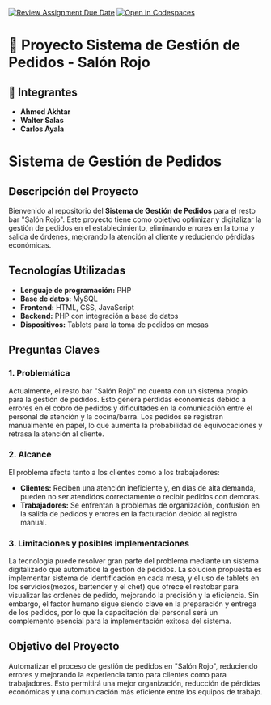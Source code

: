 [![Review Assignment Due Date](https://classroom.github.com/assets/deadline-readme-button-22041afd0340ce965d47ae6ef1cefeee28c7c493a6346c4f15d667ab976d596c.svg)](https://classroom.github.com/a/Ql3zNhp1)
[![Open in Codespaces](https://classroom.github.com/assets/launch-codespace-2972f46106e565e64193e422d61a12cf1da4916b45550586e14ef0a7c637dd04.svg)](https://classroom.github.com/open-in-codespaces?assignment_repo_id=18683759)
# 📌 Proyecto Sistema de Gestión de Pedidos - Salón Rojo

## 👥 Integrantes  
- **Ahmed Akhtar**
- **Walter Salas**
- **Carlos Ayala**  
# Sistema de Gestión de Pedidos

## Descripción del Proyecto

Bienvenido al repositorio del **Sistema de Gestión de Pedidos** para el resto bar "Salón Rojo". Este proyecto tiene como objetivo optimizar y digitalizar la gestión de pedidos en el establecimiento, eliminando errores en la toma y salida de órdenes, mejorando la atención al cliente y reduciendo pérdidas económicas.

## Tecnologías Utilizadas

- **Lenguaje de programación:** PHP
- **Base de datos:** MySQL
- **Frontend:** HTML, CSS, JavaScript
- **Backend:** PHP con integración a base de datos
- **Dispositivos:** Tablets para la toma de pedidos en mesas

## Preguntas Claves

### 1. Problemática

Actualmente, el resto bar "Salón Rojo" no cuenta con un sistema propio para la gestión de pedidos. Esto genera pérdidas económicas debido a errores en el cobro de pedidos y dificultades en la comunicación entre el personal de atención y la cocina/barra. Los pedidos se registran manualmente en papel, lo que aumenta la probabilidad de equivocaciones y retrasa la atención al cliente.

### 2. Alcance

El problema afecta tanto a los clientes como a los trabajadores:

- **Clientes:** Reciben una atención ineficiente y, en días de alta demanda, pueden no ser atendidos correctamente o recibir pedidos con demoras.
- **Trabajadores:** Se enfrentan a problemas de organización, confusión en la salida de pedidos y errores en la facturación debido al registro manual.

### 3. Limitaciones y posibles implementaciones

La tecnología puede resolver gran parte del problema mediante un sistema digitalizado que automatice la gestión de pedidos. La solución propuesta es implementar sistema de identificación en cada mesa, y el uso de tablets en los servicios(mozos, bartender y el chef) que ofrece el restobar para visualizar las ordenes de pedido, mejorando la precisión y la eficiencia. Sin embargo, el factor humano sigue siendo clave en la preparación y entrega de los pedidos, por lo que la capacitación del personal será un complemento esencial para la implementación exitosa del sistema.

## Objetivo del Proyecto

Automatizar el proceso de gestión de pedidos en "Salón Rojo", reduciendo errores y mejorando la experiencia tanto para clientes como para trabajadores. Esto permitirá una mejor organización, reducción de pérdidas económicas y una comunicación más eficiente entre los equipos de trabajo.

##

